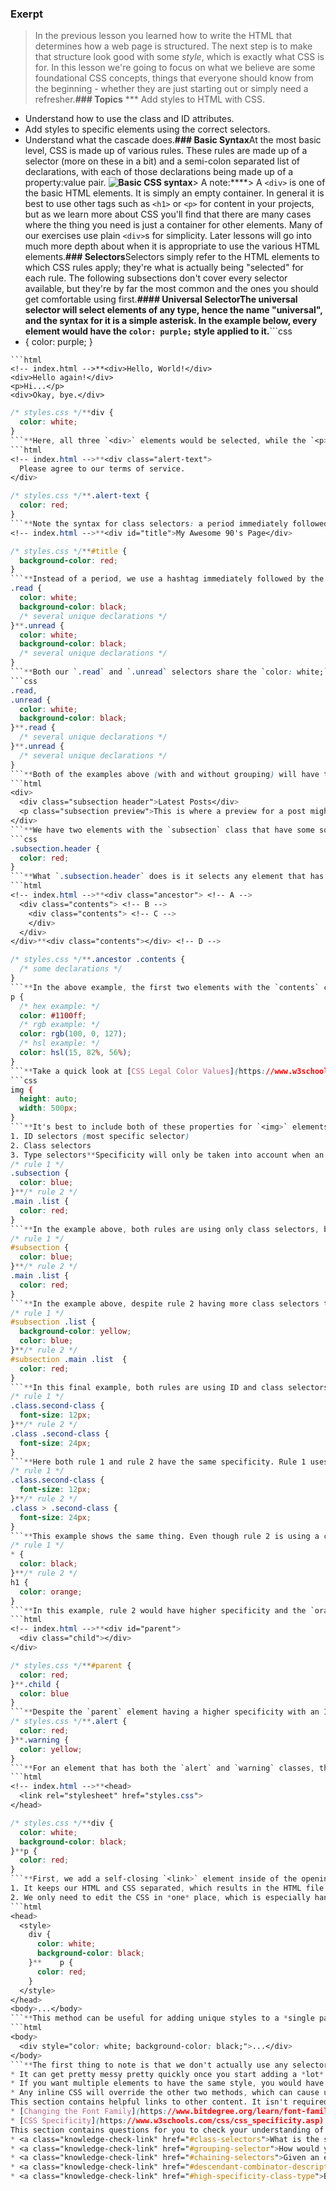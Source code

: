 ### Exerpt
>In the previous lesson you learned how to write the HTML that determines how a web page is structured. The next step is to make that structure look good with some *style*, which is exactly what CSS is for. In this lesson we're going to focus on what we believe are some foundational CSS concepts, things that everyone should know from the beginning - whether they are just starting out or simply need a refresher.**###  Topics** *** Add styles to HTML with CSS.
* Understand how to use the class and ID attributes.
* Add styles to specific elements using the correct selectors.
* Understand what the cascade does.**### Basic Syntax**At the most basic level, CSS is made up of various rules. These rules are made up of a selector (more on these in a bit) and a semi-colon separated list of declarations, with each of those declarations being made up of a property:value pair. **![Basic CSS syntax](https://user-images.githubusercontent.com/70952936/130702428-4808becb-cbc4-4a4d-8fa7-f9aa5409768d.jpg)**> A note:****> A `<div>` is one of the basic HTML elements. It is simply an empty container. In general it is best to use other tags such as `<h1>` or `<p>` for content in your projects, but as we learn more about CSS you'll find that there are many cases where the thing you need is just a container for other elements. Many of our exercises use plain `<div>`s for simplicity. Later lessons will go into much more depth about when it is appropriate to use the various HTML elements.**### Selectors**Selectors simply refer to the HTML elements to which CSS rules apply; they're what is actually being "selected" for each rule. The following subsections don't cover every selector available, but they're by far the most common and the ones you should get comfortable using first.**#### **Universal Selector**The universal selector will select elements of any type, hence the name "universal", and the syntax for it is a simple asterisk. In the example below, every element would have the `color: purple;` style applied to it.**```css
* {
  color: purple;
}
```**#### **Type Selectors**A type selector (or element selector) will select all elements of the given element type, and the syntax is just the name of the element:****
```html
<!-- index.html -->**<div>Hello, World!</div>
<div>Hello again!</div>
<p>Hi...</p>
<div>Okay, bye.</div>
```
```css
/* styles.css */**div {
  color: white;
}
```**Here, all three `<div>` elements would be selected, while the `<p>` element wouldn't be.**#### **Class Selectors**Class selectors will select all elements with the given class, which is just an attribute you place on an HTML element. Here's how you add a class to an HTML tag and select it in CSS:****
```html
<!-- index.html -->**<div class="alert-text">
  Please agree to our terms of service.
</div>
```
```css
/* styles.css */**.alert-text {
  color: red;
}
```**Note the syntax for class selectors: a period immediately followed by the case-sensitive value of the class attribute. Classes aren't required to be unique, so you can use the same class on as many elements as you want.**Another thing you can do with the class attribute is add multiple classes to a single element as a space-separated list, such as `class="alert-text severe-alert"`. Since whitespace is used to separate class names like this, you should never use spaces for multi-worded names and should use a hyphen instead.**#### **ID Selectors**ID selectors are similar to class selectors. They select an element with the given ID, which is another attribute you place on an HTML element: **```html
<!-- index.html -->**<div id="title">My Awesome 90's Page</div>
```
```css
/* styles.css */**#title {
  background-color: red;
}
```**Instead of a period, we use a hashtag immediately followed by the case-sensitive value of the ID attribute. A common pitfall is people overusing the ID attribute when they don't necessarily need to, and when classes will suffice. While there are cases where using an ID makes sense or is needed, such as taking advantage of specificity or to have links redirect to a section on the current page, you should use IDs **sparingly** (if at all).**The major difference between classes and IDs is that an element can only have **one** ID. An ID cannot be repeated on a single page, and the ID attribute should not contain any whitespace at all.**#### **Grouping Selector**What if we have two groups of elements that share some of their style declarations?**```css
.read {
  color: white;
  background-color: black;
  /* several unique declarations */
}**.unread {
  color: white;
  background-color: black;
  /* several unique declarations */
}
```**Both our `.read` and `.unread` selectors share the `color: white;` and `background-color: black;` declarations, but otherwise have several of their own unique declarations. To cut down on the repetition, we can group these two selectors together as a comma-separated list:****
```css
.read, 
.unread {
  color: white;
  background-color: black;
}**.read {
  /* several unique declarations */
}**.unread {
  /* several unique declarations */
}
```**Both of the examples above (with and without grouping) will have the same result, but the second example reduces repetition of declarations and makes it easier to edit either the `color` or `background-color` for both classes at once.**#### **Chaining Selectors**Another way to use selectors is to chain them as a list without any separation. Let's say we had the following HTML:****
```html
<div>
  <div class="subsection header">Latest Posts</div>
  <p class="subsection preview">This is where a preview for a post might go.</p>
</div>
```**We have two elements with the `subsection` class that have some sort of unique styles, but what if we only want to apply a separate rule to the element that also has `header` as a second class? Well, we could chain the two class selectors together in our CSS like so:****
```css
.subsection.header {
  color: red;
}
```**What `.subsection.header` does is it selects any element that has both the `subsection` *and* `header` classes. Notice how there isn't any space between the `.subsection` and `.header` class selectors. This syntax basically works for chaining any combination of selectors, with the exception of chaining more than one [type selector](#type-selectors).**In general, you can't chain more than one type selector since an element can't be two different types at once. For example, chaining two type selectors like `div` and `p`, would give us the selector `divp`, which wouldn't work since the selector would try to find a literal `<divp>` element, which doesn't exist. **#### **Descendant Combinator**Combinators allow us to combine multiple selectors differently than grouping or chaining them, as they show a relationship between the selectors. There are four types of combinators in total, but for right now we're going to only show you the **descendant combinator**, which is represented in CSS by a single space between selectors. <span id="descendant-combinator-description">A descendant combinator will only cause elements that match the last selector to be selected if they also have an ancestor (parent, grandparent, etc) that matches the previous selector.</span>**So something like `.ancestor .child` would select an element with the class `child` if it has an ancestor with the class `ancestor`. Another way to think of it is `child` will only be selected if it is nested inside of `ancestor`, no matter how deeply. Take a quick look at the example below and see if you can tell which elements would be selected based on the CSS rule provided:****
```html
<!-- index.html -->**<div class="ancestor"> <!-- A -->
  <div class="contents"> <!-- B -->
    <div class="contents"> <!-- C -->
    </div>
  </div>
</div>**<div class="contents"></div> <!-- D -->
```
```css
/* styles.css */**.ancestor .contents {
  /* some declarations */
}
```**In the above example, the first two elements with the `contents` class (B and C) would be selected, but that last element (D) won't be. Was your guess correct?**There's really no limit to how many combinators you can add to a rule, so `.one .two .three .four` would be totally valid. This would just select an element that has a class of `four` if it has an ancestor with a class of `three`, and if that ancestor has its own ancestor with a class of `two`, and so on. You generally want to avoid trying to select elements that require this level of nesting, though, as it can get pretty confusing and long, and it can cause issues when it comes to specificity.**### Properties to Get Started With**There are some CSS properties that you're going to be using all the time, or at the very least more often than not. We're going to introduce you to several of these properties, though this is by no means a complete list. Learning the following properties will simply be enough to help get you started.**#### **`color` and `background-color`**The `color` property sets an element's text color, while `background-color` sets, well, the background color of an element. I guess we're done here?**Almost. Both of these properties can accept one of several kinds of values. A common one is a keyword, such as an actual color name like `red` or the `transparent` keyword. They also accept HEX,  RGB, and HSL values, which you may be familiar with if you've ever used a photoshop program or a site where you could customize your profile colors.**```css
p {
  /* hex example: */
  color: #1100ff;
  /* rgb example: */
  color: rgb(100, 0, 127);
  /* hsl example: */
  color: hsl(15, 82%, 56%);
}
```**Take a quick look at [CSS Legal Color Values](https://www.w3schools.com/cssref/css_colors_legal.asp) to see how you can adjust the opacity of these colors by adding an alpha value.**#### **Typography Basics and `text-align`**`font-family` can be a single value or a comma-separated list of values that determine what font an element uses. Each font will fall into one of two categories, either a "font family name" like `"Times New Roman"` (we use quotes due to the whitespace between words) or "generic family name" like `sans-serif` (generic family names never use quotes).**If a browser cannot find or does not support the first font in a list, it will use the next one, then the next one and so on until it finds a supported and valid font. This is why it's best practice to include a list of values for this property, starting with the font you want to be used most and ending with a generic font family as a fallback, e.g. `font-family: "Times New Roman", sans-serif;`**`font-size` will, as the property name suggests, set the size of the font. When giving a value to this property, the value should not contain any whitespace, e.g. `font-size: 22px` has no space between "22" and "px".**`font-weight` affects the boldness of text, assuming the font supports the specified weight. This value can be a keyword, e.g. `font-weight: bold`, or a number between 1 and 1000, e.g. `font-weight: 700` (the equivalent of `bold`). Usually the numeric values will be in increments of 100 up to 900, though this will depend on the font.**`text-align` will align text horizontally within an element, and you can use the common keywords you may have come across in word processors as the value for this property, e.g. `text-align: center`.**#### **Image Height and Width**Images aren't the only elements that we can adjust the height and width on, but we want to focus on them specifically in this case.**By default, an `<img>` element's `height` and `width` values will be the same as the actual image file's height and width. If you wanted to adjust the size of the image without causing it to lose its proportions, you would use a value of "auto" for the `height` property and adjust the `width` value:****
```css
img {
  height: auto;
  width: 500px;
}
```**It's best to include both of these properties for `<img>` elements, even if you don't plan on adjusting the values from the image file's original ones. When these values aren't included, if an image takes longer to load than the rest of the page contents, the image won't take up any space on the page at first, but will suddenly cause a drastic shift of the other page contents once it does load in. Explicitly stating a `height` and `width` prevents this from happening, as space will be "reserved" on the page and will just appear as a blank space until the image loads.**### The Cascade of CSS**Sometimes we may have rules that conflict with one another, and we end up with some unexpected results. "But I wanted *these* paragraphs to be blue, why are they red like these other paragraphs?!" As frustrating as this can be, it's important to understand that CSS doesn't just *do* things against our wishes. CSS only does what we tell it to do. One exception to this is the default styles that are provided by a browser. These default styles vary from browser to browser, and they are why some elements create a large "gap" between itself and other elements, or why buttons look the way they do, despite us not writing any CSS rules to style them that way.**So if you end up with some unexpected behavior like this it's either because of these default styles, or due to not understanding how a property works or not understanding this little thing called the cascade. **The cascade is what determines which rules actually get applied to our HTML. There are different factors that the cascade uses to determine this, three of which we'll go over to hopefully help you avoid (as many of) those frustrating "I hate CSS" moments.**#### **Specificity**A CSS declaration that is more specific will take precedence over ones that are less specific. Inline styles, which we will go over more in the Adding CSS to HTML section towards the end of the lesson, have the highest specificity compared to selectors, while each type of selector has its own specificity level that contributes to how specific a declaration is. There are other selectors that contribute to specificity, but we're focusing only on the ones mentioned in this lesson:****
1. ID selectors (most specific selector)
2. Class selectors
3. Type selectors**Specificity will only be taken into account when an element has multiple, conflicting declarations targeting it, sort of like a tie-breaker. An ID selector will always beat any number of class selectors, <span id="high-specificity-class-type">a class selector will always beat any number of type selectors</span>, and a type selector will always beat any number of anything less specific than it. When no declaration has a selector with a higher specificity, a larger amount of a single selector will beat a smaller amount of that same selector.**Let's take a look at a few quick examples to visualize how specificity works.**```css
/* rule 1 */
.subsection {
  color: blue;
}**/* rule 2 */
.main .list {
  color: red;
}
```**In the example above, both rules are using only class selectors, but rule 2 is more specific because it is using more class selectors, so the `color: red;` declaration would take precedence.**```css
/* rule 1 */
#subsection {
  color: blue;
}**/* rule 2 */
.main .list {
  color: red;
}
```**In the example above, despite rule 2 having more class selectors than ID selectors, rule 1 is more specific because ID beats class. In this case, the `color: blue;` declaration would take precedence.**```css
/* rule 1 */
#subsection .list {
  background-color: yellow;
  color: blue;
}**/* rule 2 */
#subsection .main .list  {
  color: red;
}
```**In this final example, both rules are using ID and class selectors, so neither rule is using a more specific selector than the other. The cascade then checks the amounts of each selector type. Both rules only have one ID selector, but rule 2 has more class selectors, so rule 2 has a higher specificity!**While the `color: red` declaration would take precedence, the `background-color: yellow` declaration would still be applied since there's no conflicting declaration for it.**Note: when comparing selectors you may come across special symbols for the universal selector (`*`) as well as combinators (`+`, `~`, `>`, and an empty space). These symbols do not add any specificity in and of themselves.**```css
/* rule 1 */
.class.second-class {
  font-size: 12px;
}**/* rule 2 */
.class .second-class {
  font-size: 24px;
}
```**Here both rule 1 and rule 2 have the same specificity. Rule 1 uses a chaining selector (no space) and rule 2 uses a descendant combinator (the empty space). But both rules have two classes and the combinator symbol itself does not add to the specificity.**```css
/* rule 1 */
.class.second-class {
  font-size: 12px;
}**/* rule 2 */
.class > .second-class {
  font-size: 24px;
}
```**This example shows the same thing. Even though rule 2 is using a child combinator (`>`), this does not change the specificity value. Both rules still have two classes so they have the same specificity values.**```css
/* rule 1 */
* {
  color: black;
}**/* rule 2 */
h1 {
  color: orange;
}
```**In this example, rule 2 would have higher specificity and the `orange` value would take precedence for this element. Rule 2 uses a type selector, which has the lowest specificity value. But rule 1 uses the universal selector (`*`) which has no specificity value.**#### **Inheritance**Inheritance refers to certain CSS properties that, when applied to an element, are inherited by that element's descendants, even if we don't explicitly write a rule for those descendants. Typography based properties (`color`, `font-size`, `font-family`, etc.) are usually inherited, while most other properties aren't. **The exception to this is when directly targeting an element, as this always beats inheritance:****
```html
<!-- index.html -->**<div id="parent">
  <div class="child"></div>
</div>
```
```css
/* styles.css */**#parent {
  color: red;
}**.child {
  color: blue
}
```**Despite the `parent` element having a higher specificity with an ID, the `child` element would have the `color: blue` style applied since that declaration directly targets it, while `color: red` from the parent is only inherited.**#### **Rule Order**The final factor, the end of the line, the tie-breaker of the tie-breaker. Let's say that after every other factor has been taken into account, there are still multiple conflicting rules targeting an element. How does the cascade determine which rule to apply?**Really simply, actually. Whichever rule was *last* defined is the winner.**```css
/* styles.css */**.alert {
  color: red;
}**.warning {
  color: yellow;
}
```**For an element that has both the `alert` and `warning` classes, the cascade would run through every other factor, including inheritance (none here) and specificity (neither rule is more specific than the other). Since the `.warning` rule was the last one defined, and no other factor was able to determine which rule to apply, it's the one that gets applied to the element.**### Adding CSS to HTML**Okay, we went over quite a bit so far. The only thing left for now is to go over *how* to add all of this CSS to our HTML. There are three methods to do so.**#### **External CSS**External CSS is the most common method you will come across, and it involves creating a separate file for the CSS and linking it inside of an HTML's opening and closing `<head>` tags with a self-closing `<link>` element:****
```html
<!-- index.html -->**<head>
  <link rel="stylesheet" href="styles.css">
</head>
```
```css
/* styles.css */**div {
  color: white;
  background-color: black;
}**p {
  color: red;
}
```**First, we add a self-closing `<link>` element inside of the opening and closing `<head>` tags of the HTML file. The `href` attribute is the location of the CSS file, either an absolute URL or, what you'll be utilizing, a URL relative to the location of the HTML file. In our example above, we are assuming both files are located in the same directory. The `rel` attribute is required, and it specifies the relationship between the HTML file and the linked file.**Then inside of the newly created `styles.css` file, we have the selector (the `div` and `p`), followed by a pair of opening and closing curly braces, which create a "declaration block". Finally, we place any declarations inside of the declaration block. `color: white;` is one declaration, with `color` being the property and `white` being the value, and `background-color: black;` is another declaration.**A note on file names: `styles.css` is just what we went with as the file name here. You can name the file whatever you want as long as the file type is `.css`, though "style" or "styles" is most commonly used.**A couple of the pros to this method are:****
1. It keeps our HTML and CSS separated, which results in the HTML file being smaller and makes things look cleaner.
2. We only need to edit the CSS in *one* place, which is especially handy for websites with multiple pages that all share similar styles.**#### **Internal CSS**Internal CSS (or embedded CSS) involves adding the CSS within the HTML file itself instead of creating a completely separate file. With the internal method, you place all of the rules inside of a pair of opening and closing `<style>` tags, which are then placed inside of the opening and closing `<head>` tags of your HTML file. Since the styles are being placed directly inside of the `<head>` tags, we no longer need a `<link>` element that the external method requires.**Besides these differences, the syntax is exactly the same as the external method (selector, curly braces, declarations):****
```html
<head>
  <style>
    div {
      color: white;
      background-color: black;
    }**    p {
      color: red;
    }
  </style>
</head>
<body>...</body>
```**This method can be useful for adding unique styles to a *single page* of a website, but it doesn't keep things separated like the external method, and depending how many rules and declarations there are it can cause the HTML file to get pretty big.**#### **Inline CSS**Inline CSS makes it possible to add styles directly to HTML elements, though this method isn't as recommended:****
```html
<body>
  <div style="color: white; background-color: black;">...</div>
</body>
```**The first thing to note is that we don't actually use any selectors here, since the styles are being added directly to the opening `<div>` tag itself. Next we have the `style=` attribute, with its value within the pair of quotation marks being the declarations.**If you need to add a *unique* style for a *single* element, this method can work just fine. Generally, though, this isn't exactly a recommended way for adding CSS to HTML for a few reasons:****
* It can get pretty messy pretty quickly once you start adding a *lot* of declarations to a single element, causing your HTML file to become unnecessarily bloated.
* If you want multiple elements to have the same style, you would have to copy + paste the same style to each individual element, causing lots of unnecessary repetition and more bloat.
* Any inline CSS will override the other two methods, which can cause unexpected results. (While we won't dive into it here, this can actually be taken advantage of).**### Practice**1. Go to our [CSS exercises repository](https://github.com/TheOdinProject/css-exercises), read the README, and only do the exercises in the `foundations` directory in the order they're listed, starting with `01-css-methods` and ending with `06-cascade-fix`.**2. Remember the Recipe page you created as practice from the previous lesson? Well, it's rather *plain* looking, isn't it? Let's fix that by adding some CSS to it!**    How you actually style it is completely open, but you should use the external CSS method (for this practice and moving forward). You should also try to use several of the properties mentioned in the section above (color, background color, typography properties, etc). Take some time to play around with the various properties to get a feel for what they do. For now, don't worry at all about making it look _good_. This is just to practice and get used to writing CSS, not to make something to show off on your resume, so feel free to go a little crazy for now.**    We haven't covered how to use a custom font for the `font-family` property yet, so for now take a look at [CSS Fonts](https://www.w3schools.com/Css/css_font.asp) for a list of generic font families to use, and [CSS Web Safe Fonts](https://www.w3schools.com/cssref/css_websafe_fonts.asp) for a list of fonts that are web safe. Web safe means that these are fonts that are installed on basically every computer or device (but be sure to still include a generic font family as a fallback).**### Additional Resources
This section contains helpful links to other content. It isn't required, so consider it supplemental.*** [The CSS Cascade](https://wattenberger.com/blog/css-cascade) is a great, interactive read that goes a little more in detail about other factors that affect what CSS rules actually end up being applied. 
* [Changing the Font Family](https://www.bitdegree.org/learn/font-family-css#how-to-use-a-downloaded-font) goes over a few different ways on how to use custom fonts.
* [CSS Specificity](https://www.w3schools.com/css/css_specificity.asp) from W3Schools goes over how you can calculate the specificity of rules. This page mentions some selectors that we will go over in a later lesson, so don't worry about what they are or how to use them right now.**### Knowledge Check
This section contains questions for you to check your understanding of this lesson. If you're having trouble answering the questions below on your own, review the material above to find the answer.*** <a class="knowledge-check-link" href="#external-css">What are the main differences between external, internal, and inline CSS?</a>
* <a class="knowledge-check-link" href="#class-selectors">What is the syntax for class and ID selectors?</a>
* <a class="knowledge-check-link" href="#grouping-selector">How would you apply a single rule to two different selectors?</a>
* <a class="knowledge-check-link" href="#chaining-selectors">Given an element that has an id of `title` and a class of `primary`, how would you use both attributes for a single rule?</a>
* <a class="knowledge-check-link" href="#descendant-combinator-description">What does the descendant combinator do?</a>
* <a class="knowledge-check-link" href="#high-specificity-class-type">Between a rule that uses one class selector and a rule that uses three type selectors, which rule has the higher specificity?</a>**
